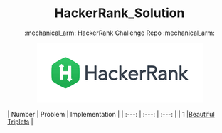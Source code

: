 <h1 align="center">HackerRank_Solution</h1>
<p align="center">
:mechanical_arm:	HackerRank Challenge Repo :mechanical_arm:	
</p>
<p align="center">
<a href="https://www.hackerrank.com/nguyendokhanhva1">
<img src="./download.png">
</a>
</p>
| Number       | Problem     | Implementation |
| :---:        |     :---:   |      :---:     |
| 1     |<a href="https://www.hackerrank.com/challenges/beautiful-triplets/problem">Beautiful Triplets</a>  | <a href="./Algorithm/BeautifulTriplets.java |
| 2     | git diff       | git diff      |
